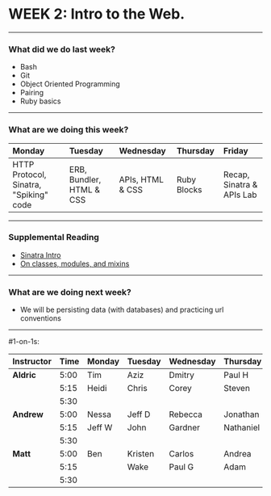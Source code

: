 # WEEK 2: Intro to the Web.
---

### What did we do last week?

- Bash
- Git
- Object Oriented Programming
- Pairing
- Ruby basics

---

### What are we doing this week?

|Monday	|Tuesday|Wednesday	|Thursday	|Friday
|:-----	|:-----	|:-----		|:-----		|:-----
|HTTP Protocol, Sinatra,  "Spiking" code|ERB, Bundler, HTML & CSS|APIs, HTML & CSS|Ruby Blocks|Recap, Sinatra & APIs Lab|


---
### Supplemental Reading

- [Sinatra Intro](http://www.sinatrarb.com/intro.html)
- [On classes, modules, and mixins](http://matt.aimonetti.net/posts/2012/07/30/ruby-class-module-mixins/)

---
### What are we doing next week?

- We will be persisting data (with databases) and practicing url conventions

---

#1-on-1s:

|Instructor	|Time |Monday |Tuesday |Wednesday|Thursday |Friday |
|:---|:----	|:-----	|:----	|:---- |:---- |:----|
|__Aldric__|5:00|Tim|Aziz|Dmitry|Paul H| |
| |5:15|Heidi|Chris|Corey|Steven| |
| |5:30|| | | | |
|__Andrew__|5:00|Nessa|Jeff D|Rebecca|Jonathan|
| |5:15|Jeff W|John|Gardner|Nathaniel| |
| |5:30| | | | | |
|__Matt__|5:00|Ben |Kristen|Carlos|Andrea||
| | 5:15||Wake|Paul G|Adam| |
| | 5:30| | | | | |

